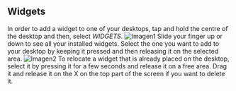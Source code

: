 ## Widgets

In order to add a widget to one of your desktops, tap and hold the centre of the desktop and then, select *WIDGETS*.
![Imagen1](http://static.energysistem.com/images/manuals/42800/58d8e247b5640.jpg)
Slide your finger up or down to see all your installed widgets. Select the one you want to add to your desktop by keeping it pressed and then releasing it on the selected area.
![Imagen2](http://static.energysistem.com/images/manuals/42800/58d8e2790def5.jpg)
To relocate a widget that is already placed on the desktop, select it by pressing it for a few seconds and release it on a free area. Drag it and release it on the X on the top part of the screen if you want to delete it.

 
